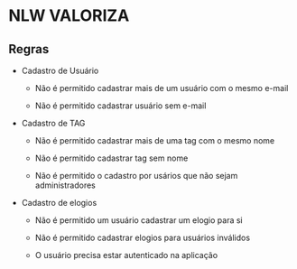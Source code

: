 # NLW VALORIZA

## Regras

- Cadastro de Usuário
    
    - Não é permitido cadastrar mais de um usuário com o mesmo e-mail
    
    - Não é permitido cadastrar usuário sem e-mail 

- Cadastro de TAG

    - Não é permitido cadastrar mais de uma tag com o mesmo nome

    - Não é permitido cadastrar tag sem nome

    - Não é permitido o cadastro por usários que não sejam administradores

- Cadastro de elogios

    - Não é permitido um usuário cadastrar um elogio para si

    - Não é permitido cadastrar elogios para usuários inválidos

    - O usuário precisa estar autenticado na aplicação

